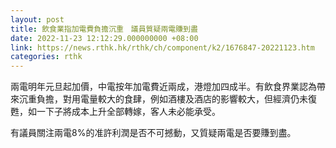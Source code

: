```yaml
---
layout: post
title: 飲食業指加電費負擔沉重　議員質疑兩電賺到盡
date: 2022-11-23 12:12:29.000000000 +08:00
link: https://news.rthk.hk/rthk/ch/component/k2/1676847-20221123.htm
categories: rthk
---
```


兩電明年元旦起加價，中電按年加電費近兩成，港燈加四成半。有飲食界業認為帶來沉重負擔，對用電量較大的食肆，例如酒樓及酒店的影響較大，但經濟仍未復甦，如一下子將成本上升全部轉嫁，客人未必能承受。

有議員關注兩電8%的准許利潤是否不可撼動，又質疑兩電是否要賺到盡。
